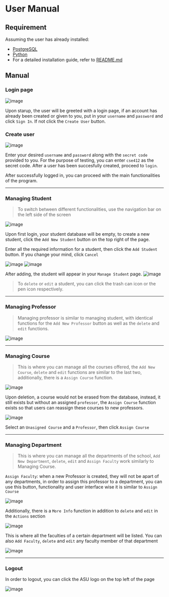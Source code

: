 # User Manual
## Requirement
Assuming the user has already installed:
- [PostgreSQL](https://www.postgresql.org/)
- [Python](https://www.python.org/)
- For a detailed installation guide, refer to [README.md](README.md)
## Manual
### Login page

![image](https://github.com/trashykoifish1/cse412-project/assets/112349723/59c13b1f-e9f9-4ca6-8173-dc28791922f1)

Upon starup, the user will be greeted with a login page, if an account has already been created or given to you, put in your ```username``` and ```password``` and click ```Sign In```. If not click the ```Create User``` button.

### Create user
![image](https://github.com/trashykoifish1/cse412-project/assets/112349723/7ed9bc0b-608e-44e1-bc62-66977d8b8ab2)

Enter your desired ```username``` and ```password``` along with the ```secret code``` provided to you. For the purpose of testing, you can enter ```cse412``` as the secret code. After a user has been succesfully created, proceed to ```login```.

After successfully logged in, you can proceed with the main functionalities of the program.

---
### Managing Student
> To switch between different functionalities, use the navigation bar on the left side of the screen

![image](https://github.com/trashykoifish1/cse412-project/assets/112349723/4c729f37-212f-4f22-b13b-56c0a3f138f3)

 Upon first login, your student database will be empty, to create a new student, click the ```Add New Student``` button on the top right of the page.

 Enter all the required information for a student, then click the ```Add Student``` button. If you change your mind, click ```Cancel```

![image](https://github.com/trashykoifish1/cse412-project/assets/112349723/1c7165c9-be2b-458a-ba4f-09386dd8064e)
![image](https://github.com/trashykoifish1/cse412-project/assets/112349723/d156db6c-fe2f-4133-bd6b-606f94152fe3)

 After adding, the student will appear in your ```Manage Student``` page.
![image](https://github.com/trashykoifish1/cse412-project/assets/112349723/a12601c7-a70d-4ed7-ab59-eca7b9c56c59)

> To ```delete``` or ```edit``` a student, you can click the trash can icon or the pen icon respectively.

---
### Managing Professor
> Managing professor is similar to managing student, with identical functions for the ```Add New Professor``` button as well as the ```delete``` and ```edit``` functions.

![image](https://github.com/trashykoifish1/cse412-project/assets/112349723/f41added-aa6e-47a7-89a3-ce4c311ab529)

---
### Managing Course
> This is where you can manage all the courses offered, the ```Add New Course```, ```delete``` and ```edit``` functions are similar to the last two, additionally, there is a ```Assign Course``` function.

![image](https://github.com/trashykoifish1/cse412-project/assets/112349723/e0e6bb76-b22d-49eb-932a-f990f5b04ac8)

Upon deletion, a course would not be erased from the database, instead, it still exists but without an assigned ```professor```, the ```Assign Course``` function exists so that users can reassign these courses to new professors.

![image](https://github.com/trashykoifish1/cse412-project/assets/112349723/daacaf18-5f91-48cb-a296-f87550875fe3)

Select an ```Unasigned Course``` and a ```Professor```, then click ```Assign Course```

---
### Managing Department
> This is where you can manage all the departments of the school, ```Add New Department```, ```delete```, ```edit``` and ```Assign Faculty``` work similarly to Managing Course.

```Assign Faculty```: when a new Professor is created, they will not be apart of any departments, in order to assign this professor to a department, you can use this button, functionality and user interface wise it is similar to ```Assign Course``` 

![image](https://github.com/trashykoifish1/cse412-project/assets/112349723/f677844d-deb9-4fd1-b190-304c1bcabd07)

Additionally, there is a ```More Info``` function in addition to ```delete``` and ```edit``` in the ```Actions``` section

![image](https://github.com/trashykoifish1/cse412-project/assets/112349723/c8758a54-ebca-4a89-bb19-fb98971b5d86)

This is where all the faculties of a certain department will be listed. You can also ```Add Faculty```, ```delete``` and ```edit``` any faculty member of that department

![image](https://github.com/trashykoifish1/cse412-project/assets/112349723/800f9a2a-53e0-4b7e-8894-748a387753b5)

---
### Logout
In order to logout, you can click the ASU logo on the top left of the page

![image](https://github.com/trashykoifish1/cse412-project/assets/112349723/1c8e240b-ca42-4925-88b4-678f1d09a782)
